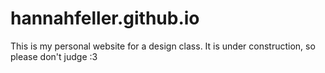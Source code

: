 # hannahfeller.github.io

This is my personal website for a design class. It is under construction, so please don't judge :3
